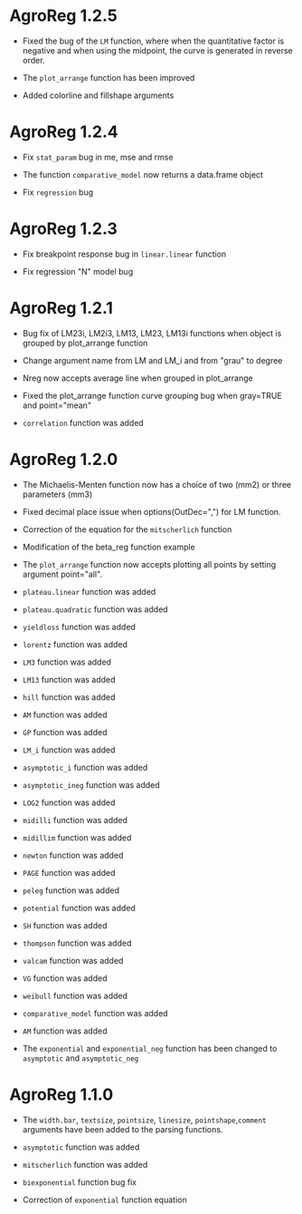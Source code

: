 # AgroReg 1.2.5

* Fixed the bug of the `LM` function, where when the quantitative factor is negative and when using the midpoint, the curve is generated in reverse order.

* The `plot_arrange` function has been improved

* Added colorline and fillshape arguments

# AgroReg 1.2.4

* Fix `stat_param` bug in me, mse and rmse

* The function `comparative_model` now returns a data.frame object

* Fix `regression` bug  

# AgroReg 1.2.3

* Fix breakpoint response bug in `linear.linear` function

* Fix regression "N" model bug  

# AgroReg 1.2.1

* Bug fix of LM23i, LM2i3, LM13, LM23, LM13i functions when object is grouped by plot_arrange function

* Change argument name from LM and LM_i and from "grau" to degree

* Nreg now accepts average line when grouped in plot_arrange

* Fixed the plot_arrange function curve grouping bug when gray=TRUE and point="mean" 

* `correlation` function was added

# AgroReg 1.2.0

* The Michaelis-Menten function now has a choice of two (mm2) or three parameters (mm3) 

* Fixed decimal place issue when options(OutDec=",") for LM function. 

* Correction of the equation for the `mitscherlich` function 

* Modification of the beta_reg function example 

* The `plot_arrange` function now accepts plotting all points by setting argument point="all". 

* `plateau.linear` function was added

* `plateau.quadratic` function was added

* `yieldloss` function was added

* `lorentz` function was added

* `LM3` function was added

* `LM13` function was added

* `hill` function was added

* `AM` function was added

* `GP` function was added

* `LM_i` function was added

* `asymptotic_i` function was added

* `asymptotic_ineg` function was added

* `LOG2` function was added

* `midilli` function was added

* `midillim` function was added

* `newton` function was added

* `PAGE` function was added

* `peleg` function was added

* `potential` function was added

* `SH` function was added

* `thompson` function was added

* `valcam` function was added

* `VG` function was added

* `weibull` function was added

* `comparative_model` function was added

* `AM` function was added

* The `exponential` and `exponential_neg` function has been changed to `asymptotic` and `asymptotic_neg` 


# AgroReg 1.1.0

* The `width.bar`, `textsize`, `pointsize`, `linesize`, `pointshape`,`comment` arguments have been added to the parsing functions. 

* `asymptotic` function was added 

* `mitscherlich` function was added 

* `biexponential` function bug fix

* Correction of `exponential` function equation

